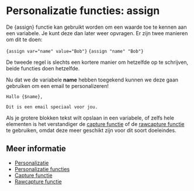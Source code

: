 # Personalizatie functies: assign

De {assign} functie kan gebruikt worden om een waarde toe te kennen aan 
een variabele. Je kunt deze dan later weer opvragen. Er zijn twee manieren 
om dit te doen:

`{assign var="name" value="Bob"}`
`{assign "name" "Bob"}`

De tweede regel is slechts een kortere manier om hetzelfde op te schrijven, 
beide functies doen hetzelfde.

Nu dat we de variabele **name** hebben toegekend kunnen we deze gaan 
gebruiken om een email te personalizeren!

    Hallo {$name},
    
    Dit is een email speciaal voor jou.
    
Als je grotere blokken tekst wilt opslaan in een variabele, of zelfs hele 
elementen is het verstandiger de [capture functie](./personalization-functions-capture) 
of de [rawcapture functie](./personalization-functions) te gebruiken, 
omdat deze meer geschikt zijn voor dit soort doeleindes.
     
## Meer informatie

* [Personalizatie](./personalization)
* [Personalizatie functies](./personalization-functions)
* [Capture functie](./personalization-functions-capture)
* [Rawcapture functie](./personalization-functions-rawcapture)
